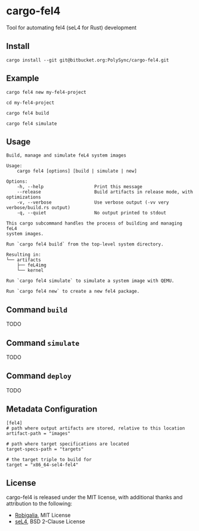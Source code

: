 # cargo-fel4

Tool for automating fel4 (seL4 for Rust) development

## Install

```
cargo install --git git@bitbucket.org:PolySync/cargo-fel4.git
```

## Example

```
cargo fel4 new my-fel4-project

cd my-fel4-project

cargo fel4 build

cargo fel4 simulate
```

## Usage

```
Build, manage and simulate feL4 system images

Usage:
    cargo fel4 [options] [build | simulate | new]

Options:
    -h, --help                   Print this message
    --release                    Build artifacts in release mode, with optimizations
    -v, --verbose                Use verbose output (-vv very verbose/build.rs output)
    -q, --quiet                  No output printed to stdout

This cargo subcommand handles the process of building and managing feL4
system images.

Run `cargo fel4 build` from the top-level system directory.

Resulting in:
└── artifacts
    ├── feL4img
    └── kernel

Run `cargo fel4 simulate` to simulate a system image with QEMU.

Run `cargo fel4 new` to create a new fel4 package.
```

## Command `build`

TODO

## Command `simulate`

TODO

## Command `deploy`

TODO

## Metadata Configuration

```
[fel4]
# path where output artifacts are stored, relative to this location
artifact-path = "images"

# path where target specifications are located
target-specs-path = "targets"

# the target triple to build for
target = "x86_64-sel4-fel4"
```

## License

cargo-fel4 is released under the MIT license, with additional thanks and attribution to the following:
* [Robigalia](https://gitlab.com/robigalia/sel4-start/blob/master/LICENSE-MIT), MIT License
* [seL4](https://github.com/seL4/seL4/blob/master/LICENSE_BSD2.txt), BSD 2-Clause License
